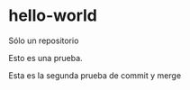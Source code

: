 # hello-world
Sólo un repositorio

Esto es una prueba.

Esta es la segunda prueba de commit y merge
